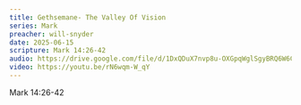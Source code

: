 ```yaml
---
title: Gethsemane- The Valley Of Vision
series: Mark
preacher: will-snyder
date: 2025-06-15
scripture: Mark 14:26-42
audio: https://drive.google.com/file/d/1DxQDuX7nvp8u-OXGpqWglSgyBRQ6W6Cl/view?usp=sharing
video: https://youtu.be/rN6wqm-W_qY
---
```

Mark 14:26-42